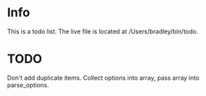 # Info
This is a todo list. The live file is located at /Users/bradley/bin/todo.

# TODO
Don't add duplicate items.
Collect options into array, pass array into parse_options.
